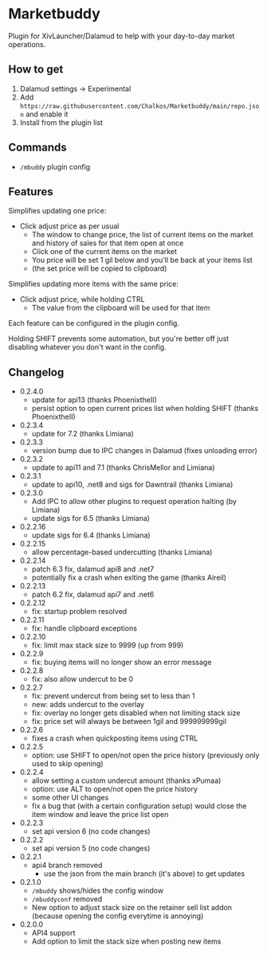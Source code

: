 # Marketbuddy

Plugin for XivLauncher/Dalamud to help with your day-to-day market operations.

## How to get

1. Dalamud settings -> Experimental
2. Add `https://raw.githubusercontent.com/Chalkos/Marketbuddy/main/repo.json` and enable it
3. Install from the plugin list

## Commands

* `/mbuddy` plugin config

## Features

Simplifies updating one price:
* Click adjust price as per usual
  * The window to change price, the list of current items on the market and history of sales for that item open at once
  * Click one of the current items on the market
  * You price will be set 1 gil below and you'll be back at your items list
  * (the set price will be copied to clipboard)

Simplifies updating more items with the same price:
* Click adjust price, while holding CTRL
  * The value from the clipboard will be used for that item

Each feature can be configured in the plugin config.

Holding SHIFT prevents some automation, but you're better off just disabling whatever you don't want in the config.

## Changelog

* 0.2.4.0
  * update for api13 (thanks PhoenixtheII)
  * persist option to open current prices list when holding SHIFT (thanks PhoenixtheII)
* 0.2.3.4
  * update for 7.2 (thanks Limiana)
* 0.2.3.3
  * version bump due to IPC changes in Dalamud (fixes unloading error)
* 0.2.3.2
  * update to api11 and 7.1 (thanks ChrisMellor and Limiana)
* 0.2.3.1
  * update to api10, .net8 and sigs for Dawntrail (thanks Limiana)
* 0.2.3.0
  * Add IPC to allow other plugins to request operation halting (by Limiana)
  * update sigs for 6.5 (thanks Limiana)
* 0.2.2.16
  * update sigs for 6.4 (thanks Limiana)
* 0.2.2.15
  * allow percentage-based undercutting (thanks Limiana)
* 0.2.2.14
  * patch 6.3 fix, dalamud api8 and .net7
  * potentially fix a crash when exiting the game (thanks Aireil)
* 0.2.2.13
  * patch 6.2 fix, dalamud api7 and .net6
* 0.2.2.12
  * fix: startup problem resolved
* 0.2.2.11
  * fix: handle clipboard exceptions
* 0.2.2.10
  * fix: limit max stack size to 9999 (up from 999)
* 0.2.2.9
  * fix: buying items will no longer show an error message
* 0.2.2.8
  * fix: also allow undercut to be 0
* 0.2.2.7
  * fix: prevent undercut from being set to less than 1
  * new: adds undercut to the overlay
  * fix: overlay no longer gets disabled when not limiting stack size
  * fix: price set will always be between 1gil and 999999999gil
* 0.2.2.6
  * fixes a crash when quickposting items using CTRL
* 0.2.2.5
  * option: use SHIFT to open/not open the price history (previously only used to skip opening)
* 0.2.2.4
  * allow setting a custom undercut amount (thanks xPumaa)
  * option: use ALT to open/not open the price history
  * some other UI changes
  * fix a bug that (with a certain configuration setup) would close the item window and leave the price list open
* 0.2.2.3
  * set api version 6 (no code changes)
* 0.2.2.2
  * set api version 5 (no code changes)
* 0.2.2.1
  * api4 branch removed
    * use the json from the main branch (it's above) to get updates
* 0.2.1.0
  * `/mbuddy` shows/hides the config window
  * `/mbuddyconf` removed
  * New option to adjust stack size on the retainer sell list addon (because opening the config everytime is annoying)
* 0.2.0.0
  * API4 support
  * Add option to limit the stack size when posting new items
